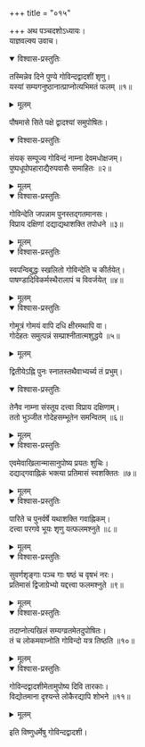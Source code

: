+++
title = "०१५"

+++
अथ पञ्चदशोऽध्यायः।  
याज्ञवल्क्य उवाच।  

<details open><summary>विश्वास-प्रस्तुतिः</summary>

तस्मिन्नेव दिने पुण्ये गोविन्दद्वादशीं शृणु।  
यस्यां सम्यगनुष्ठानात्प्राप्नोत्यभिमतं फलम् ॥१॥
</details>

<details><summary>मूलम्</summary>

तस्मिन्नेव दिने पुण्ये गोविन्दद्वादशीं शृणु।  
यस्यां सम्यगनुष्ठानात्प्राप्नोत्यभिमतं फलम् ॥१॥
</details>

पौषमासे सिते पक्षे द्वादश्यां समुपोषितः।  

<details open><summary>विश्वास-प्रस्तुतिः</summary>

संयक् सम्पूज्य गोविन्दं नाम्ना देवमधोक्षजम्।  
पुष्पधूपोपहाराद्यैरुपवासैः समाहितः ॥२॥
</details>

<details><summary>मूलम्</summary>

संयक् सम्पूज्य गोविन्दं नाम्ना देवमधोक्षजम्।  
पुष्पधूपोपहाराद्यैरुपवासैः समाहितः ॥२॥
</details>


<details open><summary>विश्वास-प्रस्तुतिः</summary>

गोविन्देति जपन्नाम पुनस्तद्गतमानसः।  
विप्राय दक्षिणां दद्याद्यथाशक्ति तपोधने ॥३॥
</details>

<details><summary>मूलम्</summary>

गोविन्देति जपन्नाम पुनस्तद्गतमानसः।  
विप्राय दक्षिणां दद्याद्यथाशक्ति तपोधने ॥३॥
</details>


<details open><summary>विश्वास-प्रस्तुतिः</summary>

स्वपन्विबुद्धः स्खलितो गोविन्देति च कीर्तयेत्।  
पाषण्डादिविकर्मस्थैरालापं च विवर्जयेत् ॥४॥
</details>

<details><summary>मूलम्</summary>

स्वपन्विबुद्धः स्खलितो गोविन्देति च कीर्तयेत्।  
पाषण्डादिविकर्मस्थैरालापं च विवर्जयेत् ॥४॥
</details>


<details open><summary>विश्वास-प्रस्तुतिः</summary>

गोमूत्रं गोमयं वापि दधि क्षीरमथापि वा।  
गोदेहतः समुत्पन्नं सम्प्राश्नीतात्मशुद्धये ॥५॥
</details>

<details><summary>मूलम्</summary>

गोमूत्रं गोमयं वापि दधि क्षीरमथापि वा।  
गोदेहतः समुत्पन्नं सम्प्राश्नीतात्मशुद्धये ॥५॥
</details>

द्वितीयेऽह्नि पुनः स्नातस्तथैवाभ्यर्च्य तं प्रभुम्।  

<details open><summary>विश्वास-प्रस्तुतिः</summary>

तेनैव नाम्ना संस्तूय दत्त्वा विप्राय दक्षिणाम्।  
ततो भुञ्जीत गोदेहसम्भूतेन समन्वितम् ॥६॥
</details>

<details><summary>मूलम्</summary>

तेनैव नाम्ना संस्तूय दत्त्वा विप्राय दक्षिणाम्।  
ततो भुञ्जीत गोदेहसम्भूतेन समन्वितम् ॥६॥
</details>


<details open><summary>विश्वास-प्रस्तुतिः</summary>

एवमेवाखिलान्मासानुपोष्य प्रयतः शुचिः।  
दद्याद्गवाह्निकं भक्त्या प्रतिमासं स्वशक्तितः ॥७॥
</details>

<details><summary>मूलम्</summary>

एवमेवाखिलान्मासानुपोष्य प्रयतः शुचिः।  
दद्याद्गवाह्निकं भक्त्या प्रतिमासं स्वशक्तितः ॥७॥
</details>


<details open><summary>विश्वास-प्रस्तुतिः</summary>

पारिते च पुनर्वर्षे यथाशक्ति गवाह्निकम्।  
दत्त्वा परगवे भूयः शृणु यत्फलमश्नुते ॥८॥
</details>

<details><summary>मूलम्</summary>

पारिते च पुनर्वर्षे यथाशक्ति गवाह्निकम्।  
दत्त्वा परगवे भूयः शृणु यत्फलमश्नुते ॥८॥
</details>


<details open><summary>विश्वास-प्रस्तुतिः</summary>

सुवर्णशृङ्गाः पञ्च गाः षष्ठं च वृषभं नरः।  
प्रतिमासं द्विजाग्रेभ्यो यद्दत्त्वा फलमश्नुते ॥९॥
</details>

<details><summary>मूलम्</summary>

सुवर्णशृङ्गाः पञ्च गाः षष्ठं च वृषभं नरः।  
प्रतिमासं द्विजाग्रेभ्यो यद्दत्त्वा फलमश्नुते ॥९॥
</details>


<details open><summary>विश्वास-प्रस्तुतिः</summary>

तदाप्नोत्यखिलं सम्यग्व्रतमेतदुपोषितः।  
तं च लोकमवाप्नोति गोविन्दो यत्र तिष्ठति ॥१०॥
</details>

<details><summary>मूलम्</summary>

तदाप्नोत्यखिलं सम्यग्व्रतमेतदुपोषितः।  
तं च लोकमवाप्नोति गोविन्दो यत्र तिष्ठति ॥१०॥
</details>


<details open><summary>विश्वास-प्रस्तुतिः</summary>

गोविन्दद्वादशीमेतामुपोष्य दिवि तारकाः।  
विद्योतमाना दृश्यन्ते लोकैरद्यापि शोभने ॥११॥
</details>

<details><summary>मूलम्</summary>

गोविन्दद्वादशीमेतामुपोष्य दिवि तारकाः।  
विद्योतमाना दृश्यन्ते लोकैरद्यापि शोभने ॥११॥
</details>

इति विष्णुधर्मेषु गोविन्दद्वादशी।  

